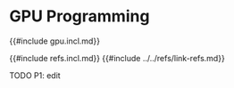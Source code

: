 # GPU Programming

{{#include gpu.incl.md}}

{{#include refs.incl.md}}
{{#include ../../refs/link-refs.md}}

<div class="hidden">
TODO P1: edit
</div>

